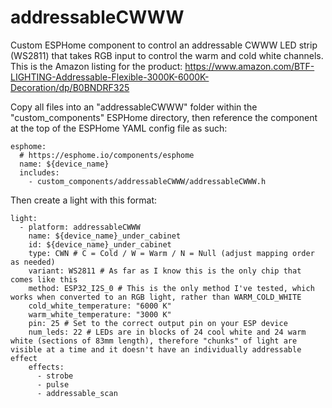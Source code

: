 # addressableCWWW
Custom ESPHome component to control an addressable CWWW LED strip (WS2811) that takes RGB input to control the warm and cold white channels.
This is the Amazon listing for the product:
https://www.amazon.com/BTF-LIGHTING-Addressable-Flexible-3000K-6000K-Decoration/dp/B0BNDRF325

Copy all files into an "addressableCWWW" folder within the "custom_components" ESPHome directory, then reference the component at the top of the ESPHome YAML config file as such:
```
esphome:
  # https://esphome.io/components/esphome
  name: ${device_name}
  includes:
    - custom_components/addressableCWWW/addressableCWWW.h
```

Then create a light with this format:
```
light:
  - platform: addressableCWWW
    name: ${device_name}_under_cabinet
    id: ${device_name}_under_cabinet
    type: CWN # C = Cold / W = Warm / N = Null (adjust mapping order as needed)
    variant: WS2811 # As far as I know this is the only chip that comes like this
    method: ESP32_I2S_0 # This is the only method I've tested, which works when converted to an RGB light, rather than WARM_COLD_WHITE
    cold_white_temperature: "6000 K"
    warm_white_temperature: "3000 K"
    pin: 25 # Set to the correct output pin on your ESP device
    num_leds: 22 # LEDs are in blocks of 24 cool white and 24 warm white (sections of 83mm length), therefore "chunks" of light are visible at a time and it doesn't have an individually addressable effect
    effects:
      - strobe
      - pulse
      - addressable_scan
```
